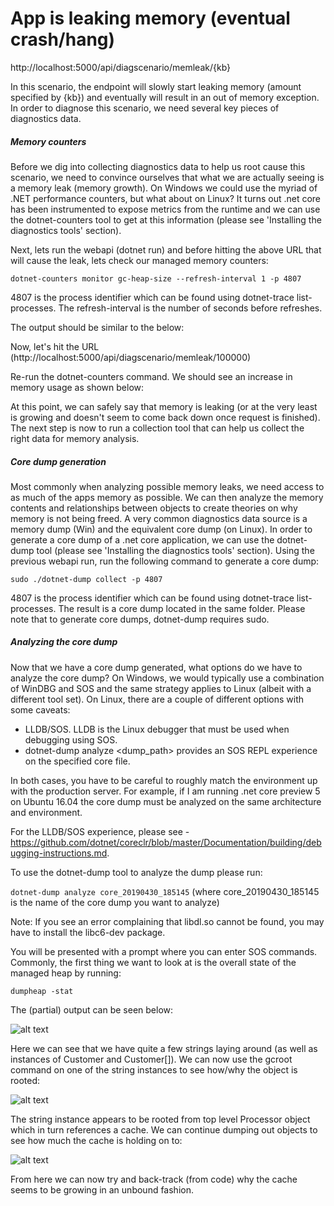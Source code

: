 # App is leaking memory (eventual crash/hang)

http://localhost:5000/api/diagscenario/memleak/{kb}

In this scenario, the endpoint will slowly start leaking memory (amount specified by {kb}) and eventually will result in an out of memory exception. In order to diagnose this scenario, we need several key pieces of diagnostics data.

##### Memory counters
Before we dig into collecting diagnostics data to help us root cause this scenario, we need to convince ourselves that what we are actually seeing is a memory leak (memory growth). On Windows we could use the myriad of .NET performance counters, but what about on Linux? It turns out .net core has been instrumented to expose metrics from the runtime and we can use the dotnet-counters tool to get at this information (please see 'Installing the diagnostics tools' section). 

Next, lets run the webapi (dotnet run) and before hitting the above URL that will cause the leak, lets check our managed memory counters:

`dotnet-counters monitor gc-heap-size --refresh-interval 1 -p 4807`

4807 is the process identifier which can be found using dotnet-trace list-processes. The refresh-interval is the number of seconds before refreshes. 

The output should be similar to the below:



Now, let's hit the URL (http://localhost:5000/api/diagscenario/memleak/100000)

Re-run the dotnet-counters command. We should see an increase in memory usage as shown below:


At this point, we can safely say that memory is leaking (or at the very least is growing and doesn't seem to come back down once request is finished). The next step is now to run a collection tool that can help us collect the right data for memory analysis. 


##### Core dump generation
Most commonly when analyzing possible memory leaks, we need access to as much of the apps memory as possible. We can then analyze the memory contents and relationships between objects to create theories on why memory is not being freed. A very common diagnostics data source is a memory dump (Win) and the equivalent core dump (on Linux). In order to generate a core dump of a .net core application, we can use the dotnet-dump tool (please see 'Installing the diagnostics tools' section). Using the previous webapi run, run the following command to generate a core dump:

`sudo ./dotnet-dump collect -p 4807`

4807 is the process identifier which can be found using dotnet-trace list-processes. The result is a core dump located in the same folder. Please note that to generate core dumps, dotnet-dump requires sudo.  


##### Analyzing the core dump
Now that we have a core dump generated, what options do we have to analyze the core dump? On Windows, we would typically use a combination of WinDBG and SOS and the same strategy applies to Linux (albeit with a different tool set). On Linux, there are a couple of different options with some caveats:

* LLDB/SOS. LLDB is the Linux debugger that must be used when debugging using SOS. 
* dotnet-dump analyze <dump_path> provides an SOS REPL experience on the specified core file. 

In both cases, you have to be careful to roughly match the environment up with the production server. For example, if I am running .net core preview 5 on Ubuntu 16.04 the core dump must be analyzed on the same architecture and environment. 

For the LLDB/SOS experience, please see - https://github.com/dotnet/coreclr/blob/master/Documentation/building/debugging-instructions.md.

To use the dotnet-dump tool to analyze the dump please run:

`dotnet-dump analyze core_20190430_185145`
(where core_20190430_185145 is the name of the core dump you want to analyze)

Note: If you see an error complaining that libdl.so cannot be found, you may have to install the libc6-dev package. 

You will be presented with a prompt where you can enter SOS commands. Commonly, the first thing we want to look at is the overall state of the managed heap by running:

`dumpheap -stat`

The (partial) output can be seen below:

![alt text](C:\Workzone\netcorediag\dumpheap.png)

Here we can see that we have quite a few strings laying around (as well as instances of Customer and Customer[]). We can now use the gcroot command on one of the string instances to see how/why the object is rooted:

![alt text](C:\Workzone\netcorediag\gcroot.png)

The string instance appears to be rooted from top level Processor object which in turn references a cache. We can continue dumping out objects to see how much the cache is holding on to:

![alt text](C:\Workzone\netcorediag\cache.png)

From here we can now try and back-track (from code) why the cache seems to be growing in an unbound fashion. 






